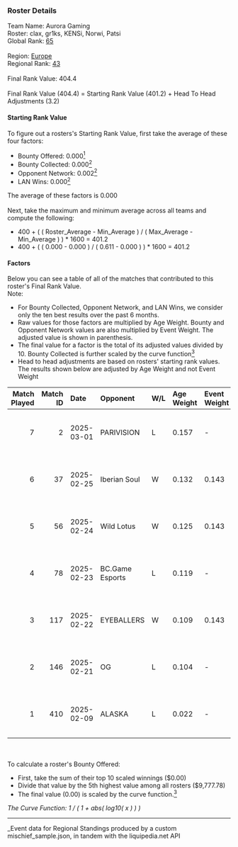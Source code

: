 ### Roster Details<br />
Team Name: Aurora Gaming<br />
Roster: clax, gr1ks, KENSi, Norwi, Patsi<br />
Global Rank: [65](../../standings_global_2025_08_04.md)<br />
<br />
Region: [Europe]( ../../standings_europe_2025_08_04.md)<br />
Regional Rank: [43]( ../../standings_europe_2025_08_04.md)<br />
<br />
Final Rank Value:  404.4<br />
<br />
Final Rank Value (404.4) = Starting Rank Value (401.2) + Head To Head Adjustments (3.2)<br />

#### Starting Rank Value<br />
To figure out a rosters's Starting Rank Value, first take the average of these four factors:<br />
- Bounty Offered: 0.000[<sup>1</sup>](#table2)
- Bounty Collected: 0.000[<sup>2</sup>](#table1)
- Opponent Network: 0.002[<sup>2</sup>](#table1)
- LAN Wins: 0.000[<sup>2</sup>](#table1)

The average of these factors is 0.000<br />
<br />
Next, take the maximum and minimum average across all teams and compute the following:<br />
- 400 + ( ( Roster_Average - Min_Average ) / ( Max_Average - Min_Average ) ) * 1600 = 401.2
- 400 + ( ( 0.000 - 0.000 ) / ( 0.611 - 0.000 ) ) * 1600 = 401.2


#### Factors<br />
Below you can see a table of all of the matches that contributed to this roster's Final Rank Value.<br />
Note:<br />

- For Bounty Collected, Opponent Network, and LAN Wins, we consider only the ten best results over the past 6 months.
- Raw values for those factors are multiplied by Age Weight. Bounty and Opponent Network values are also multiplied by Event Weight. The adjusted value is shown in parenthesis.
- The final value for a factor is the total of its adjusted values divided by 10. Bounty Collected is further scaled by the curve function[<sup>3</sup>](#curveFunction)
- Head to head adjustments are based on rosters' starting rank values. The results shown below are adjusted by Age Weight and not Event Weight
<span id="table1"></span><br />


| Match Played | Match ID | Date       | Opponent        | W/L | Age Weight | Event Weight | Bounty Collected | Opponent Network | LAN Wins  | H2H Adj. | Roster                           |
| -: | -: | :- | :- | :- | :- | :- | :- | :- | :- | -: | :- |
|            7 |        2 | 2025-03-01 | PARIVISION      | L   | 0.157      | -            | -                | -                | -         |    -1.42 | clax, gr1ks, KENSi, Norwi, Patsi |
|            6 |       37 | 2025-02-25 | Iberian Soul    | W   | 0.132      | 0.143        | 0.000 (0.000)    | 0.822 (0.015)    | 0 (0.000) |     2.13 | clax, gr1ks, KENSi, Norwi, Patsi |
|            5 |       56 | 2025-02-24 | Wild Lotus      | W   | 0.125      | 0.143        | 0.000 (0.000)    | 0.157 (0.003)    | 0 (0.000) |     1.97 | clax, gr1ks, KENSi, Norwi, Patsi |
|            4 |       78 | 2025-02-23 | BC.Game Esports | L   | 0.119      | -            | -                | -                | -         |    -0.19 | clax, gr1ks, KENSi, Norwi, Patsi |
|            3 |      117 | 2025-02-22 | EYEBALLERS      | W   | 0.109      | 0.143        | 0.000 (0.000)    | 0.000 (0.000)    | 0 (0.000) |     1.72 | clax, gr1ks, KENSi, Norwi, Patsi |
|            2 |      146 | 2025-02-21 | OG              | L   | 0.104      | -            | -                | -                | -         |    -1.00 | clax, gr1ks, KENSi, Norwi, Patsi |
|            1 |      410 | 2025-02-09 | ALASKA          | L   | 0.022      | -            | -                | -                | -         |    -0.01 | clax, gr1ks, KENSi, Norwi, Patsi |

<br />
<span id="table2"></span><br />
To calculate a roster's Bounty Offered:<br />

- First, take the sum of their top 10 scaled winnings ($0.00)
- Divide that value by the 5th highest value among all rosters ($9,777.78)
- The final value (0.00) is scaled by the curve function.[<sup>3</sup>](#curveFunction)

<span id="curveFunction"></span>_The Curve Function: 1 / ( 1 + abs( log10( x ) ) )_<br />

---
_Event data for Regional Standings produced by a custom mischief_sample.json, in tandem with the liquipedia.net API<br />
